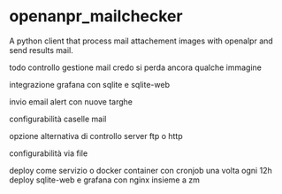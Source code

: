 # openanpr_mailchecker
A python client that process mail attachement images with openalpr and send results mail.

todo
controllo gestione mail credo si perda ancora qualche immagine

integrazione grafana con sqlite e sqlite-web

invio email alert con nuove targhe

configurabilità caselle mail

opzione alternativa di controllo server ftp o http

configurabilità via file

deploy come servizio o docker container con cronjob una volta ogni 12h
deploy sqlite-web e grafana con nginx insieme a zm
